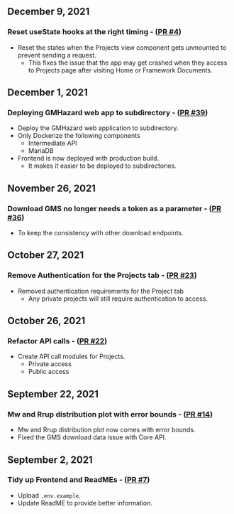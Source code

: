 ## December 9, 2021

### Reset useState hooks at the right timing - ([PR #4](https://github.com/ucgmsim/gmhazard/pull/44))

- Reset the states when the Projects view component gets unmounted to prevent sending a request.
  - This fixes the issue that the app may get crashed when they access to Projects page after visiting Home or Framework Documents.

## December 1, 2021

### Deploying GMHazard web app to subdirectory - ([PR #39](https://github.com/ucgmsim/gmhazard/pull/39))

- Deploy the GMHazard web application to subdirectory.
- Only Dockerize the following components
  - Intermediate API
  - MariaDB
- Frontend is now deployed with production build.
  - It makes it easier to be deployed to subdirectories.

## November 26, 2021

### Download GMS no longer needs a token as a parameter - ([PR #36](https://github.com/ucgmsim/gmhazard/pull/36))

- To keep the consistency with other download endpoints.

## October 27, 2021

### Remove Authentication for the Projects tab - ([PR #23](https://github.com/ucgmsim/gmhazard/pull/23))

- Removed authentication requirements for the Project tab
  - Any private projects will still require authentication to access.

## October 26, 2021

### Refactor API calls - ([PR #22](https://github.com/ucgmsim/gmhazard/pull/22))

- Create API call modules for Projects.
  - Private access
  - Public access

## September 22, 2021

### Mw and Rrup distribution plot with error bounds - ([PR #14](https://github.com/ucgmsim/gmhazard/pull/14))

- Mw and Rrup distribution plot now comes with error bounds.
- Fixed the GMS download data issue with Core API.

## September 2, 2021

### Tidy up Frontend and ReadMEs - ([PR #7](https://github.com/ucgmsim/gmhazard/pull/7))

- Upload `.env.example`.
- Update ReadME to provide better information.
